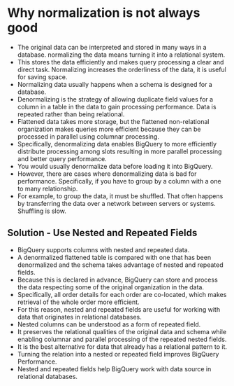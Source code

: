 # Why normalization is not always good

- The original data can be interpreted and stored in many ways in a database. normalizing the data means turning it into a relational system.
- This stores the data efficiently and makes query processing a clear and direct task. Normalizing increases the orderliness of the data, it is useful for saving space.
- Normalizing data usually happens when a schema is designed for a database.
- Denormalizing is the strategy of allowing duplicate field values for a column in a table in the data to gain processing performance. Data is repeated rather than being relational.
- Flattened data takes more storage, but the flattened non-relational organization makes queries more efficient because they can be processed in parallel using columnar processing.
- Specifically, denormalizing data enables BigQuery to more efficiently distribute processing among slots resulting in more parallel processing and better query performance.
- You would usually denormalize data before loading it into BigQuery.
- However, there are cases where denormalizing data is bad for performance. Specifically, if you have to group by a column with a one to many relationship.
- For example, to group the data, it must be shuffled. That often happens by transferring the data over a network between servers or systems. Shuffling is slow.

## Solution - Use Nested and Repeated Fields

- BigQuery supports columns with nested and repeated data.
- A denormalized flattened table is compared with one that has been denormalized and the schema takes advantage of nested and repeated fields.
- Because this is declared in advance, BigQuery can store and process the data respecting some of the original organization in the data.
- Specifically, all order details for each order are co-located, which makes retrieval of the whole order more efficient.
- For this reason, nested and repeated fields are useful for working with data that originates in relational databases.
- Nested columns can be understood as a form of repeated field.
- It preserves the relational qualities of the original data and schema while enabling columnar and parallel processing of the repeated nested fields.
- It is the best alternative for data that already has a relational pattern to it.
- Turning the relation into a nested or repeated field improves BigQuery Performance.
- Nested and repeated fields help BigQuery work with data source in relational databases.
